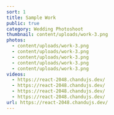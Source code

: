 ```yaml
---
sort: 1
title: Sample Work
public: true
category: Wedding Photoshoot
thumbnail: content/uploads/work-3.png
photos:
  - content/uploads/work-3.png
  - content/uploads/work-3.png
  - content/uploads/work-3.png
  - content/uploads/work-3.png
  - content/uploads/work-3.png
videos:
  - https://react-2048.chandujs.dev/
  - https://react-2048.chandujs.dev/
  - https://react-2048.chandujs.dev/
  - https://react-2048.chandujs.dev/
url: https://react-2048.chandujs.dev/
---
```


<!-- I recreated this famous puzzle game in react based on an interview challenge. -->
